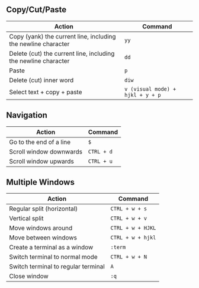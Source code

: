 ## Copy/Cut/Paste

| Action | Command |
| ------ | ------- |
| Copy (yank) the current line, including the newline character |  `yy` | 
| Delete (cut) the current line, including the newline character |  `dd` | 
| Paste |  `p` | 
| Delete (cut) inner word |  `diw` | 
| Select text + copy + paste |  `v (visual mode) + hjkl + y + p` | 

## Navigation
| Action | Command |
| ------ | ------- |
| Go to the end of a line |  `$` | 
| Scroll window downwards |  `CTRL + d` | 
| Scroll window upwards |  `CTRL + u` | 

## Multiple Windows

| Action | Command |
| ------ | ------- |
| Regular split (horizontal) |  `CTRL + w + s` | 
| Vertical split |  `CTRL + w + v` | 
| Move windows around |  `CTRL + w + HJKL` | 
| Move between windows|  `CTRL + w + hjkl` | 
| Create a terminal as a window |  `:term` | 
| Switch terminal to normal mode |  `CTRL + w + N` | 
| Switch terminal to regular terminal |  `A` | 
| Close window |  `:q` | 
